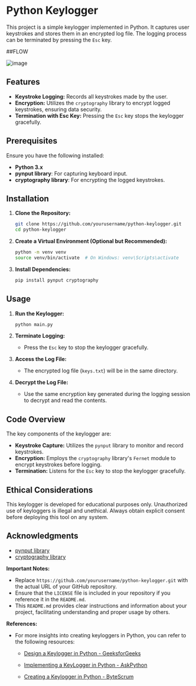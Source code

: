 # Python Keylogger

This project is a simple keylogger implemented in Python. It captures user keystrokes and stores them in an encrypted log file. The logging process can be terminated by pressing the `Esc` key.

##FLOW

![image](https://github.com/user-attachments/assets/e48945c5-6605-44dd-baaf-6275e7df7fd7)

## Features

- **Keystroke Logging:** Records all keystrokes made by the user.
- **Encryption:** Utilizes the `cryptography` library to encrypt logged keystrokes, ensuring data security.
- **Termination with Esc Key:** Pressing the `Esc` key stops the keylogger gracefully.

## Prerequisites

Ensure you have the following installed:

- **Python 3.x**
- **pynput library**: For capturing keyboard input.
- **cryptography library**: For encrypting the logged keystrokes.

## Installation

1. **Clone the Repository:**

   ```bash
   git clone https://github.com/yourusername/python-keylogger.git
   cd python-keylogger
   ```

2. **Create a Virtual Environment (Optional but Recommended):**

   ```bash
   python -m venv venv
   source venv/bin/activate  # On Windows: venv\Scripts\activate
   ```

3. **Install Dependencies:**

   ```bash
   pip install pynput cryptography
   ```

## Usage

1. **Run the Keylogger:**

   ```bash
   python main.py
   ```

2. **Terminate Logging:**

   - Press the `Esc` key to stop the keylogger gracefully.

3. **Access the Log File:**

   - The encrypted log file (`keys.txt`) will be in the same directory.

4. **Decrypt the Log File:**

   - Use the same encryption key generated during the logging session to decrypt and read the contents.

## Code Overview

The key components of the keylogger are:

- **Keystroke Capture:** Utilizes the `pynput` library to monitor and record keystrokes.
- **Encryption:** Employs the `cryptography` library's `Fernet` module to encrypt keystrokes before logging.
- **Termination:** Listens for the `Esc` key to stop the keylogger gracefully.

## Ethical Considerations

This keylogger is developed for educational purposes only. Unauthorized use of keyloggers is illegal and unethical. Always obtain explicit consent before deploying this tool on any system.

## Acknowledgments

- [pynput library](https://pypi.org/project/pynput/)
- [cryptography library](https://cryptography.io/)

**Important Notes:**

- Replace `https://github.com/yourusername/python-keylogger.git` with the actual URL of your GitHub repository.
- Ensure that the `LICENSE` file is included in your repository if you reference it in the `README.md`.
- This `README.md` provides clear instructions and information about your project, facilitating understanding and proper usage by others.

**References:**

- For more insights into creating keyloggers in Python, you can refer to the following resources:

  - [Design a Keylogger in Python - GeeksforGeeks](https://www.geeksforgeeks.org/design-a-keylogger-in-python/)

  - [Implementing a KeyLogger in Python - AskPython](https://www.askpython.com/python/examples/keylogger-in-python)

  - [Creating a Keylogger in Python - ByteScrum](https://blog.bytescrum.com/creating-a-keylogger-in-python)

